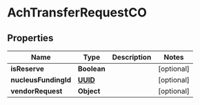 
# AchTransferRequestCO

## Properties
Name | Type | Description | Notes
------------ | ------------- | ------------- | -------------
**isReserve** | **Boolean** |  |  [optional]
**nucleusFundingId** | [**UUID**](UUID.md) |  |  [optional]
**vendorRequest** | **Object** |  |  [optional]



